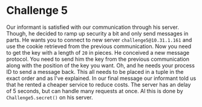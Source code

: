 # Challenge 5

Our informant is satisfied with our communication through his server. Though, he
decided to ramp up security a bit and only send messages in parts. He wants
you to connect to new server `challenge5@10.31.1.161` and use the cookie retrieved
from the previous communication. Now you need to get the key with a length of `20`
in pieces. He conceived a new message protocol. You need to send him the key from
the previous communication along with the position of the key you want. Oh, and
he needs your process ID to send a message back. This all needs to be placed in
a tuple in the exact order and as I've explained. In our final message our informant
told us that he rented a cheaper service to reduce costs. The server has an delay
of 5 seconds, but can handle many requests at once. Al this is done by
`Challenge5.secret()` on his server.
